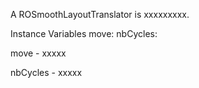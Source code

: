 A ROSmoothLayoutTranslator is xxxxxxxxx.

Instance Variables
	move:		<Object>
	nbCycles:		<Object>

move
	- xxxxx

nbCycles
	- xxxxx
